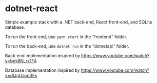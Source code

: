 # dotnet-react

Simple example stack with a .NET back-end, React front-end, and SQLite database.

To run the front-end, use `yarn start` in the "frontend" folder.

To run the back-end, use `dotnet run` in the "dotnetapi" folder.



Back-end implementation inspired by https://www.youtube.com/watch?v=bgk8N_rx1F4

Database implementation inspired by https://www.youtube.com/watch?v=dlJpGzop3Es
